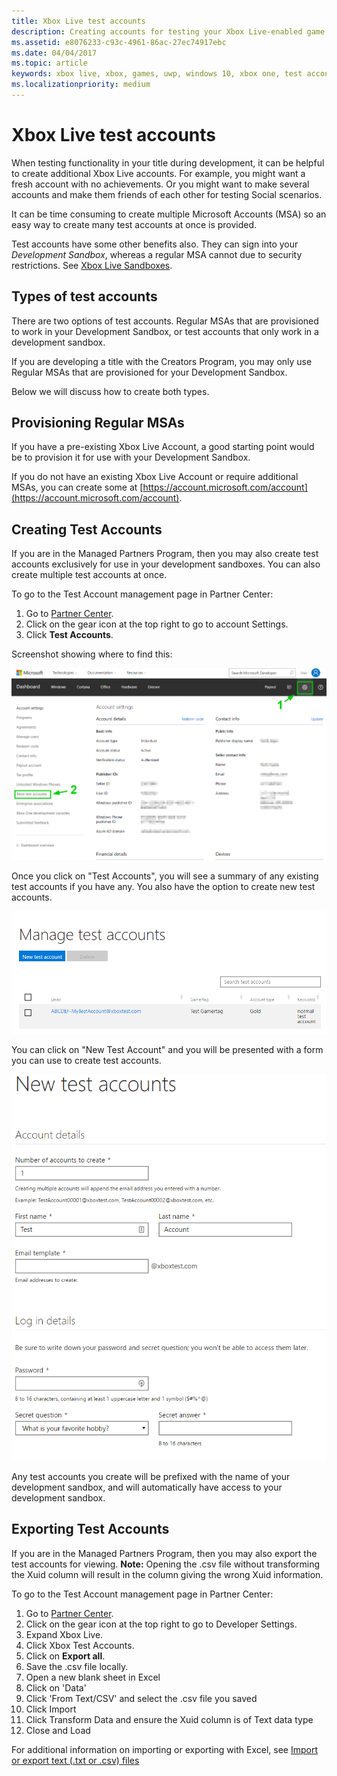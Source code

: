 ```yaml
---
title: Xbox Live test accounts
description: Creating accounts for testing your Xbox Live-enabled game during development.
ms.assetid: e8076233-c93c-4961-86ac-27ec74917ebc
ms.date: 04/04/2017
ms.topic: article
keywords: xbox live, xbox, games, uwp, windows 10, xbox one, test account
ms.localizationpriority: medium
---
```


# Xbox Live test accounts

When testing functionality in your title during development, it can be helpful to create additional Xbox Live accounts.
For example, you might want a fresh account with no achievements.
Or you might want to make several accounts and make them friends of each other for testing Social scenarios.

It can be time consuming to create multiple Microsoft Accounts (MSA) so an easy way to create many test accounts at once is provided.

Test accounts have some other benefits also.
They can sign into your *Development Sandbox*, whereas a regular MSA cannot due to security restrictions.
See [Xbox Live Sandboxes](xbox-live-sandboxes.md).


## Types of test accounts

There are two options of test accounts.
Regular MSAs that are provisioned to work in your Development Sandbox, or test accounts that only work in a development sandbox.

If you are developing a title with the Creators Program, you may only use Regular MSAs that are provisioned for your Development Sandbox.

Below we will discuss how to create both types.


## Provisioning Regular MSAs

If you have a pre-existing Xbox Live Account, a good starting point would be to provision it for use with your Development Sandbox.

If you do not have an existing Xbox Live Account or require additional MSAs, you can create some at [https://account.microsoft.com/account](https://account.microsoft.com/account).


## Creating Test Accounts

If you are in the Managed Partners Program, then you may also create test accounts exclusively for use in your development sandboxes.
You can also create multiple test accounts at once.

To go to the Test Account management page in Partner Center:
1. Go to [Partner Center](https://partner.microsoft.com/dashboard).
2. Click on the gear icon at the top right to go to account Settings.
3. Click **Test Accounts**.

Screenshot showing where to find this:

![Partner Center screenshot highlighting gear icon and Test Accounts on the account Settings page](images/getting_started/devcenter_testaccount_nav.png)

Once you click on "Test Accounts", you will see a summary of any existing test accounts if you have any.
You also have the option to create new test accounts.

![Partner Center test account editing and creation screenshot](images/getting_started/devcenter_testaccount_summary.png)

You can click on "New Test Account" and you will be presented with a form you can use to create test accounts.

![Partner Center new test account dialogue box screenshot](images/getting_started/devcenter_testaccount_new.png)

Any test accounts you create will be prefixed with the name of your development sandbox, and will automatically have access to your development sandbox.

## Exporting Test Accounts

If you are in the Managed Partners Program, then you may also export the test accounts for viewing. 
**Note:** Opening the .csv file without transforming the Xuid column will result in the column giving the wrong Xuid information.

To go to the Test Account management page in Partner Center:
1. Go to [Partner Center](https://partner.microsoft.com/dashboard).
2. Click on the gear icon at the top right to go to Developer Settings.
3. Expand Xbox Live.
4. Click Xbox Test Accounts.
5. Click on **Export all**.
6. Save the .csv file locally.
7. Open a new blank sheet in Excel
8. Click on 'Data'
9. Click 'From Text/CSV' and select the .csv file you saved
10. Click Import
11. Click Transform Data and ensure the Xuid column is of Text data type
12. Close and Load

For additional information on importing or exporting with Excel, see [Import or export text (.txt or .csv) files](https://support.office.com/en-us/article/Import-or-export-text-txt-or-csv-files-5250ac4c-663c-47ce-937b-339e391393ba)
